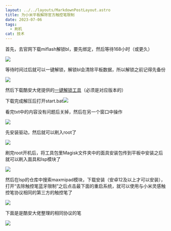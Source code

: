 ```yaml
---
layout: ../../layouts/MarkdownPostLayout.astro
title: 为小米平板解除官方触控笔限制
date: 2023-07-06
tags:
  - 刷机
cat: 技术
---
```


首先，去官网下载miflash解锁bl，要先绑定，然后等待168小时（或更久）

![](https://abnerblog-1317606226.cos.ap-nanjing.myqcloud.com/202307061300487.jpg)

等待时间过后就可以一键解锁，解锁bl会清除平板数据，所以解锁之前记得先备份

![](https://abnerblog-1317606226.cos.ap-nanjing.myqcloud.com/202307061301486.png)

然后下载酷安大佬提供的[一键解锁工具](https://www.coolapk.com/feed/44557044?shareKey=ODY0MDc5MmM5NTk2NjRhNjRiM2U~&shareUid=2971117&shareFrom=com.coolapk.market_13.0.2)（必须是对应版本的）

下载完成解压后打开start.bat![](https://abnerblog-1317606226.cos.ap-nanjing.myqcloud.com/202307061305653.png)

看完txt中的内容没有问题后关掉，然后在另一个窗口中操作

![](https://abnerblog-1317606226.cos.ap-nanjing.myqcloud.com/202307061306481.png)

先安装驱动，然后就可以刷入root了

![](https://abnerblog-1317606226.cos.ap-nanjing.myqcloud.com/202307061306184.png)

刷完root开机后，将工具包里Magisk文件夹中的面具安装包传到平板中安装之后就可以刷入面具和lsp模块了

![](https://abnerblog-1317606226.cos.ap-nanjing.myqcloud.com/202307061321830.png)

然后在lsp的仓库中搜索maxmipad模块，下载安装（安卓12及以上才可以安装），打开“去除触控笔蓝牙限制”之后点击最下面的重启系统，就可以使用与小米灵感触控笔协议相同的第三方的触控笔了

![](https://abnerblog-1317606226.cos.ap-nanjing.myqcloud.com/202307061333699.jpg)

下面是是酷安大佬整理的相同协议的笔

![](https://abnerblog-1317606226.cos.ap-nanjing.myqcloud.com/202307061353618.jpg)
